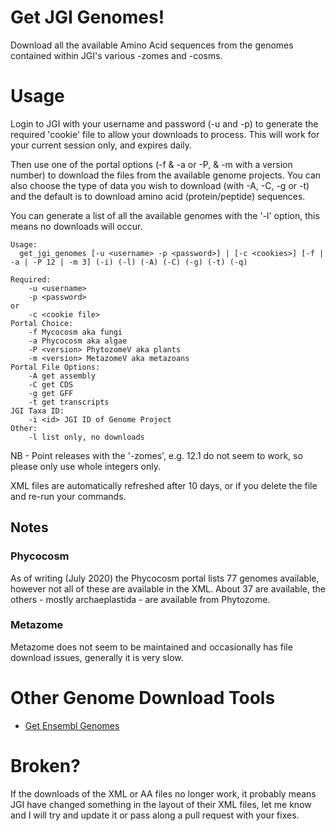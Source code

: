 # Get JGI Genomes!
Download all the available Amino Acid sequences from the genomes contained within JGI's various -zomes and -cosms.

# Usage
Login to JGI with your username and password (-u and -p) to generate the required 'cookie' file to allow your downloads to process. This will work for your current session only, and expires daily.

Then use one of the portal options (-f & -a or -P, & -m with a version number) to download the files from the available genome projects. You can also choose the type of data you wish to download (with -A, -C, -g or -t) and the default is to download amino acid (protein/peptide) sequences.

You can generate a list of all the available genomes with the '-l' option, this means no downloads will occur.

```
Usage:
  get_jgi_genomes [-u <username> -p <password>] | [-c <cookies>] [-f | -a | -P 12 | -m 3] (-i) (-l) (-A) (-C) (-g) (-t) (-q)

Required:
	-u <username>
	-p <password>
or
	-c <cookie file>
Portal Choice:
	-f Mycocosm aka fungi
	-a Phycocosm aka algae
	-P <version> PhytozomeV aka plants
	-m <version> MetazomeV aka metazoans
Portal File Options:
	-A get assembly
	-C get CDS
	-g get GFF
	-t get transcripts
JGI Taxa ID:
	-i <id> JGI ID of Genome Project
Other:
	-l list only, no downloads
```

NB - Point releases with the '-zomes', e.g. 12.1 do not seem to work, so please only use whole integers only.

XML files are automatically refreshed after 10 days, or if you delete the file and re-run your commands.

## Notes
### Phycocosm
As of writing (July 2020) the Phycocosm portal lists 77 genomes available, however not all of these are available in the XML. About 37 are available, the others - mostly archaeplastida - are available from Phytozome.

### Metazome
Metazome  does not seem to be maintained and occasionally has file download issues, generally it is very slow.

# Other Genome Download Tools
 * [Get Ensembl Genomes](https://github.com/guyleonard/get_ensembl_genomes)

# Broken?
If the downloads of the XML or AA files no longer work, it probably means JGI have changed something in the layout of their XML files, let me know and I will try and update it or pass along a pull request with your fixes.
